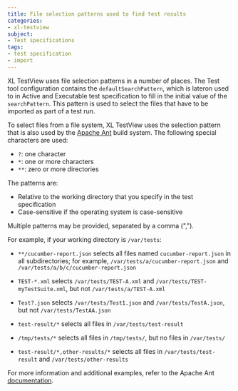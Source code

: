 ```yaml
---
title: File selection patterns used to find test results
categories:
- xl-testview
subject:
- Test specifications
tags:
- test specification
- import
---
```


XL TestView uses file selection patterns in a number of places. The Test tool configuration contains the `defaultSearchPattern`, which is lateron used to in Active and Executable test specification to fill in the initial value of the `searchPattern`. This pattern is used to select the files that have to be imported as part of a test run.

To select files from a file system, XL TestView uses the selection pattern that is also used by the [Apache Ant](https://ant.apache.org/manual/dirtasks.html) build system. The following special characters are used:

* `?`: one character
* `*`: one or more characters
* `**`: zero or more directories

The patterns are:

* Relative to the working directory that you specify in the test specification
* Case-sensitive if the operating system is case-sensitive

Multiple patterns may be provided, separated by a comma (",").

For example, if your working directory is `/var/tests`:

* `**/cucumber-report.json` selects all files named `cucumber-report.json` in all subdirectories; for example, `/var/tests/a/cucumber-report.json` and `/var/tests/a/b/c/cucumber-report.json`

* `TEST-*.xml` selects `/var/tests/TEST-A.xml` and `/var/tests/TEST-myTestSuite.xml`, but not `/var/tests/a/TEST-A.xml`

* `Test?.json` selects `/var/tests/Test1.json` and `/var/tests/TestA.json`, but not `/var/tests/TestAA.json`

* `test-result/*` selects all files in `/var/tests/test-result`

* `/tmp/tests/*` selects all files in `/tmp/tests/`, but no files in `/var/tests/`

* `test-result/*,other-results/*` selects all files in `/var/tests/test-result` and `/var/tests/other-results`

For more information and additional examples, refer to the Apache Ant [documentation](https://ant.apache.org/manual/dirtasks.html).
